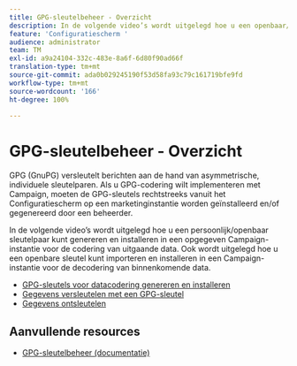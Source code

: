 ```yaml
---
title: GPG-sleutelbeheer - Overzicht
description: In de volgende video’s wordt uitgelegd hoe u een openbaar/privé sleutelpaar kunt genereren en installeren op een gespecificeerde instantie van Campaign voor de versleuteling van uitgaande gegevens en hoe u een openbare sleutel kunt importeren en installeren op een instantie van Campaign voor de ontsleuteling van binnenkomende gegevens.
feature: 'Configuratiescherm '
audience: administrator
team: TM
exl-id: a9a24104-332c-483e-8a6f-6d80f90ad66f
translation-type: tm+mt
source-git-commit: ada0b029245190f53d58fa93c79c161719bfe9fd
workflow-type: tm+mt
source-wordcount: '166'
ht-degree: 100%

---
```


# GPG-sleutelbeheer - Overzicht

GPG (GnuPG) versleutelt berichten aan de hand van asymmetrische, individuele sleutelparen. Als u GPG-codering wilt implementeren met Campaign, moeten de GPG-sleutels rechtstreeks vanuit het Configuratiescherm op een marketinginstantie worden geïnstalleerd en/of gegenereerd door een beheerder.

In de volgende video’s wordt uitgelegd hoe u een persoonlijk/openbaar sleutelpaar kunt genereren en installeren in een opgegeven Campaign-instantie voor de codering van uitgaande data. Ook wordt uitgelegd hoe u een openbare sleutel kunt importeren en installeren in een Campaign-instantie voor de decodering van binnenkomende data.

* [GPG-sleutels voor datacodering genereren en installeren](./generating-and-installing-gpg-keys-for-data-encryption.md)
* [Gegevens versleutelen met een GPG-sleutel](./using-a-gpg-key-to-encrypt-data.md)
* [Gegevens ontsleutelen](./decrypting-data.md)

## Aanvullende resources

* [GPG-sleutelbeheer (documentatie)](https://docs.adobe.com/content/help/nl-NL/control-panel/using/instances-settings/gpg-keys-management.html)
